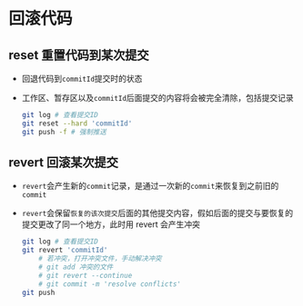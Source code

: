 # 回滚代码

## reset 重置代码到某次提交

- 回退代码到`commitId`提交时的状态
- 工作区、暂存区以及`commitId`后面提交的内容将会被完全清除，包括提交记录

  ```bash
  git log # 查看提交ID
  git reset --hard 'commitId'
  git push -f # 强制推送
  ```

## revert 回滚某次提交

- `revert`会产生新的`commit`记录，是通过一次新的`commit`来恢复到之前旧的`commit`
- `revert`会保留`恢复的该次提交`后面的其他提交内容，假如后面的提交与要恢复的提交更改了同一个地方，此时用 revert 会产生冲突

  ```bash
  git log # 查看提交ID
  git revert 'commitId'
      # 若冲突，打开冲突文件，手动解决冲突
      # git add 冲突的文件
      # git revert --continue
      # git commit -m 'resolve conflicts'
  git push
  ```
